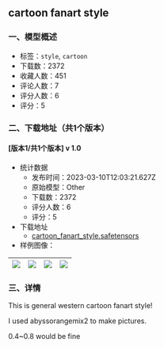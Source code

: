 ## cartoon fanart style
### 一、模型概述

- 标签：`style`, `cartoon`
- 下载数：2372
- 收藏人数：451
- 评论人数：7
- 评分人数：6
- 评分：5

### 二、下载地址（共1个版本）

#### [版本1/共1个版本] v 1.0

- 统计数据
  - 发布时间：2023-03-10T12:03:21.627Z
  - 原始模型：Other
  - 下载数：2372
  - 评分人数：6
  - 评分：5
- 下载地址
  - [cartoon_fanart_style.safetensors](https://civitai.com/api/download/models/21039)
- 样例图像：

| <img src="https://image.civitai.com/xG1nkqKTMzGDvpLrqFT7WA/ed5da52b-52df-424a-0cda-fca389bb4c00/width=450/222816.jpeg" /> | <img src="https://image.civitai.com/xG1nkqKTMzGDvpLrqFT7WA/6f7058f1-1b47-4314-d320-dd826f78aa00/width=450/222823.jpeg" /> | <img src="https://image.civitai.com/xG1nkqKTMzGDvpLrqFT7WA/dc8827e5-3906-49e9-d333-3c5680685100/width=450/222822.jpeg" /> | <img src="https://image.civitai.com/xG1nkqKTMzGDvpLrqFT7WA/e5cdf245-09f1-4978-5e05-ca27afc8db00/width=450/222821.jpeg" /> |
| ---- | ---- | ---- | ---- |


### 三、详情
<p>This is general western cartoon fanart style!</p><p>I used abyssorangemix2 to make pictures.</p><p>0.4~0.8 would be fine</p>